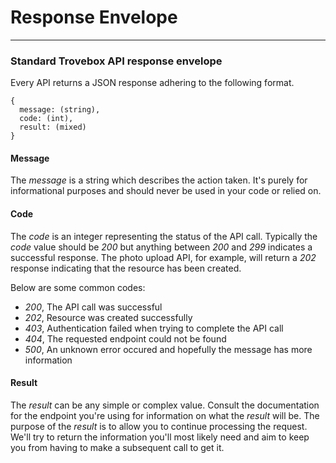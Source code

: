 Response Envelope
=======================


----------------------------------------

### Standard Trovebox API response envelope

Every API returns a JSON response adhering to the following format.

    {
      message: (string),
      code: (int),
      result: (mixed)
    }

#### Message

The _message_ is a string which describes the action taken.
It's purely for informational purposes and should never be used in your code or relied on.

#### Code

The _code_ is an integer representing the status of the API call.
Typically the _code_ value should be _200_ but anything between _200_ and _299_ indicates a successful response.
The photo upload API, for example, will return a _202_ response indicating that the resource has been created.

Below are some common codes:

* _200_, The API call was successful
* _202_, Resource was created successfully
* _403_, Authentication failed when trying to complete the API call
* _404_, The requested endpoint could not be found
* _500_, An unknown error occured and hopefully the message has more information

#### Result

The _result_ can be any simple or complex value.
Consult the documentation for the endpoint you're using for information on what the _result_ will be.
The purpose of the _result_ is to allow you to continue processing the request.
We'll try to return the information you'll most likely need and aim to keep you from having to make a subsequent call to get it.
